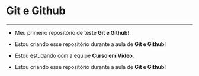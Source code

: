# Git e Github
***
* Meu primeiro repositório de teste **Git e Github**!

* Estou criando esse repositório durante a aula de **Git e Github**!
 
* Estou estudando com a equipe **Curso em Video**.

* Estou criando esse repositório durante a aula de **Git e Github**!
